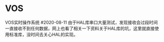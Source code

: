 # VOS
VOS实时操作系统
#2020-08-11
由于HAL库串口大量测试，发现接收会过段时间一直接收不到任何数据，网上也看了相关一下资料关于HAL库的坑，这里就直接使用标准库，没时间去关心HAL的实现。
